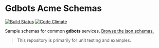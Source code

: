 Gdbots Acme Schemas
========

[![Build Status](https://api.travis-ci.org/gdbots/acme-schemas.svg)](https://travis-ci.org/gdbots/acme-schemas)
[![Code Climate](https://codeclimate.com/github/gdbots/acme-schemas/badges/gpa.svg)](https://codeclimate.com/github/gdbots/acme-schemas)


Sample schemas for common __gdbots__ services.  [Browse the json schemas.](http://acme-schemas.gdbots.io/)

> This repository is primarily for unit testing and examples.

